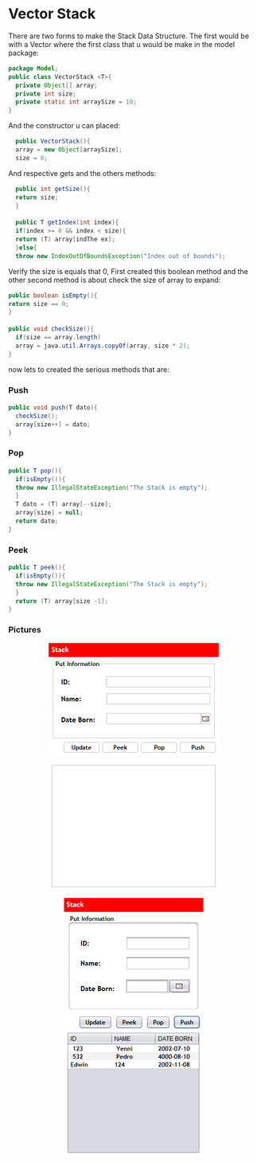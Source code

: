 # Vector Stack
There are two forms to make the Stack Data Structure. The first would be with a Vector
where the first class that u would be make in the model package:

```java
package Model;
public class VectorStack <T>{
  private Object[] array;
  private int size;
  private static int arraySize = 10;
}
```
And the constructor u can placed:
```java
  public VectorStack(){
  array = new Object[arraySize];
  size = 0;
```
And respective gets and the others methods:
```java
  public int getSize(){
  return size;
  }

  public T getIndex(int index){
  if(index >= 0 && index < size){
  return (T) array[indThe ex];
  }else{
  throw new IndexOutOfBoundsException("Index out of bounds");
```
Verify the size is equals that 0, First created this boolean method and the other second method is about check the size of array to expand:
```java
public boolean isEmpty(){
return size == 0;
}

public void checkSize(){
  if(size == array.length)
  array = java.util.Arrays.copyOf(array, size * 2);
}
```
now lets to created the serious methods that are:
### Push
```java
public void push(T dato){
  checkSize();
  array[size++] = dato;
}
```
### Pop
```java
public T pop(){
  if(isEmpty()){
  throw new IllegalStateException("The Stack is empty");
  }   
  T dato = (T) array[--size];
  array[size] = null;
  return dato;
}
```
### Peek
```java
public T peek(){
  if(isEmpty()){
  throw new IllegalStateException("The Stack is empty"); 
  }
  return (T) array[size -1];
}
```
### Pictures
<div align="center"> 
  
![Alter](images/one.PNG)

![NAME](images/two.PNG)

![NONE](images/tree.PNG)

</div>
